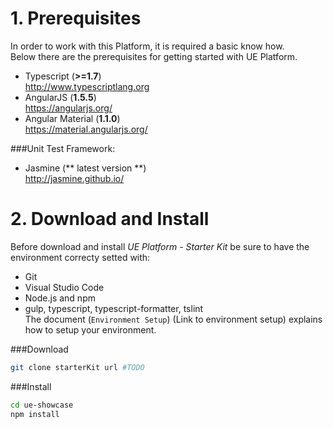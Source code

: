# 1. Prerequisites

In order to work with this Platform, it is required a basic know how.   
Below there are the prerequisites for getting started with UE Platform.
* Typescript (**>=1.7**)   
  http://www.typescriptlang.org
* AngularJS (**1.5.5**)  
  https://angularjs.org/
* Angular Material (**1.1.0**)   
  https://material.angularjs.org/

###Unit Test Framework:
* Jasmine (** latest version **)   
  http://jasmine.github.io/

# 2. Download and Install

Before download and install *UE Platform - Starter Kit* be sure to have the environment correcty setted with:
* Git
* Visual Studio Code
* Node.js and npm
* gulp, typescript, typescript-formatter, tslint   
The document (```Environment Setup```) (Link to environment setup) explains how to setup your environment.

###Download
```bash
git clone starterKit url #TODO
```
###Install
```bash
cd ue-showcase
npm install
```